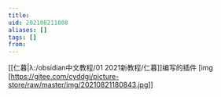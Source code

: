 ```yaml
---
title: 
uid: 202108211808
aliases: []
tags: []
from: 
---
```

[[仁暮|λ:/obsidian中文教程/01 2021新教程/仁暮]]编写的插件
[img [https://gitee.com/cyddgi/picture-store/raw/master/img/20210821180843.jpg]]
